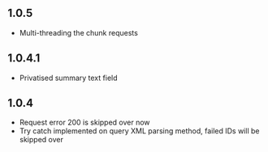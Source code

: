 ## 1.0.5

* Multi-threading the chunk requests

## 1.0.4.1

* Privatised summary text field

## 1.0.4

* Request error 200 is skipped over now
* Try catch implemented on query XML parsing method, failed IDs will be skipped over
